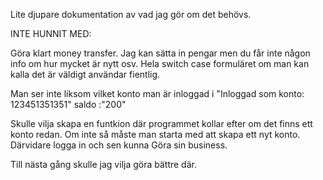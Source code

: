 Lite djupare dokumentation av vad jag gör om det behövs.



INTE HUNNIT MED:

Göra klart money transfer.
Jag kan sätta in pengar men du får inte någon info om hur mycket är nytt osv.
Hela switch case formuläret om man kan kalla det är väldigt användar fientlig.

Man ser inte liksom vilket konto man är inloggad i
"Inloggad som konto: 123451351351" saldo :"200"

Skulle vilja skapa en funtkion där programmet kollar efter om det finns ett konto redan.
Om inte så måste man starta med att skapa ett nyt konto. Därvidare logga in och sen kunna
Göra sin business.

Till nästa gång skulle jag vilja göra bättre där.
